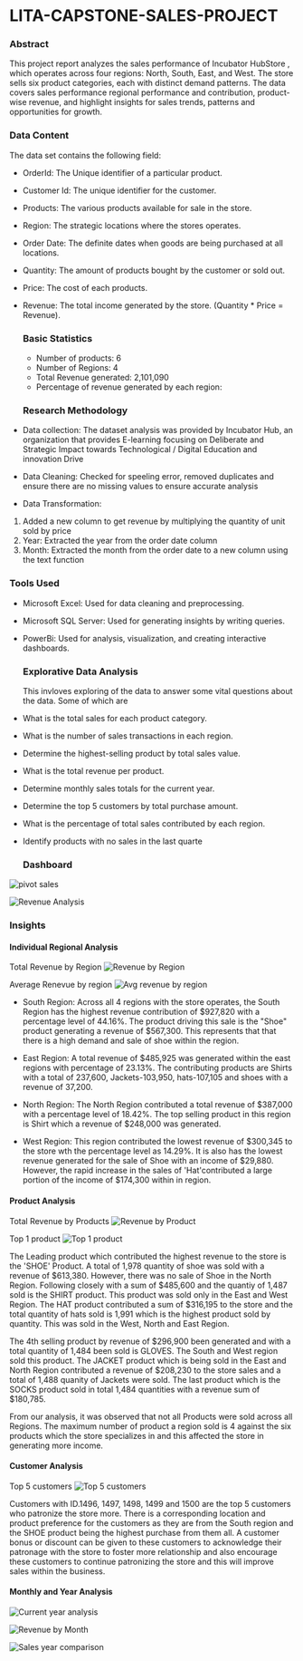 # LITA-CAPSTONE-SALES-PROJECT

### Abstract
This project report analyzes the sales performance of Incubator HubStore , which operates across four regions: North, South, East, and West. The store sells six product categories, each with distinct demand patterns. The data covers sales performance regional performance and contribution, product-wise revenue, and highlight insights for sales trends, patterns and opportunities for growth.


### Data Content
The data set contains the following field:
- OrderId: The Unique identifier of a particular product.
- Customer Id: The unique identifier for the customer.
- Products: The various products available for sale in the store.
- Region: The strategic locations where the stores operates.
- Order Date: The definite dates when goods are being purchased at all locations.
- Quantity: The amount of products bought by the customer or sold out.
- Price: The cost of each products.
- Revenue: The total income generated by the store. (Quantity * Price = Revenue).

  ### Basic Statistics
  - Number of products: 6
  - Number of Regions: 4
  - Total Revenue generated: 2,101,090
  - Percentage of revenue generated by each region:

  ### Research Methodology

- Data collection: The dataset analysis was provided by Incubator Hub, an organization that provides E-learning focusing on Deliberate and Strategic Impact towards Technological / Digital Education and innovation Drive

- Data Cleaning: Checked for speeling error, removed duplicates and ensure there are no missing values to ensure accurate analysis

- Data Transformation:
1. Added a new column to get revenue by multiplying the quantity of unit sold by price
2. Year: Extracted the year from the order date column 
3. Month: Extracted the month from the order date to a new column using the text function


### Tools Used
 
- Microsoft Excel: Used for data cleaning and preprocessing.

- Microsoft SQL Server: Used for generating insights by writing queries.

- PowerBi: Used for analysis, visualization, and creating interactive dashboards.

  ### Explorative Data Analysis
  This invloves exploring of the data to answer some vital questions about the data. Some of which are
- What is the total sales for each product category. 
- What is the number of sales transactions in each region. 
- Determine the highest-selling product by total sales value. 
- What is the total revenue per product. 
- Determine monthly sales totals for the current year. 
- Determine the top 5 customers by total purchase amount. 
- What is the percentage of total sales contributed by each region. 
- Identify products with no sales in the last quarte

  ### Dashboard

![pivot sales](https://github.com/user-attachments/assets/b8cb69a1-c186-4314-a858-f17228305e43)

![Revenue Analysis](https://github.com/user-attachments/assets/a619145d-1c89-487b-a058-04a7f0a08dfb)

  ### Insights
  
#### Individual Regional Analysis
Total Revenue by Region
![Revenue by Region](https://github.com/user-attachments/assets/2b1ff2d1-671d-4904-bf0a-fb5182476cb8)


Average Renevue by region
![Avg revenue by region](https://github.com/user-attachments/assets/ed8d243d-56eb-4ded-981a-047464ba4389)

- South Region: Across all 4 regions with the store operates, the South Region has the highest revenue contribution of $927,820 with a percentage level of 44.16%. The product driving this sale is the "Shoe" product generating a revenue of $567,300. This represents that that there is a high demand and sale of shoe within the region. 
 
- East Region: A total revenue of $485,925 was generated within the east regions with percentage of 23.13%.  The contributing products are Shirts with a total of 237,600, Jackets-103,950, hats-107,105 and shoes with a revenue of 37,200.

- North Region: The North Region contributed a total revenue of $387,000 with a percentage level of 18.42%. The top selling product in this region is Shirt which a revenue of $248,000 was generated.

- West Region: This region contributed the lowest revenue of $300,345 to the store wth the percentage level as 14.29%. It is also has the lowest revenue generated for the sale of Shoe with an income of $29,880. However, the rapid increase in the sales of 'Hat'contributed a large portion of the income of $174,300 within in region.

#### Product Analysis

Total Revenue by Products
![Revenue by Product](https://github.com/user-attachments/assets/d6015ecb-1f30-49bb-ad0e-aec8bf9879bb)


Top 1 product
![Top 1 product](https://github.com/user-attachments/assets/227b2e22-d4b3-4900-8440-4d30d1ef0d16)

The Leading product which contributed the highest revenue to the store is the 'SHOE' Product. A total of 1,978 quantity of shoe was sold with a revenue of $613,380. However, there was no sale of Shoe in the North Region. Following closely with a sum of $485,600 and the quantiy of 1,487 sold is the SHIRT product. This product was sold only in the East and West Region. The HAT product contributed a sum of $316,195 to the store and the total quantity of hats sold is 1,991 which is the highest product sold by quantity. This was sold in the West, North and East Region.

The 4th selling product by revenue of $296,900 been generated and with a total quantity of 1,484 been sold  is GLOVES. The South and West region sold this product. The JACKET product which is being sold in the East and North Region contributed a revenue of $208,230 to the store sales and a total of 1,488 quanity of Jackets were sold. The last product which is the SOCKS product sold in total 1,484 quantities with a revenue sum of $180,785.

From our analysis, it was observed that not all Products were sold across all Regions. The maximum number of product a region sold is 4 against the six products which the store specializes in and this affected the store in generating more income. 
 
#### Customer Analysis
Top 5 customers
![Top 5 customers](https://github.com/user-attachments/assets/dd47e261-54de-44be-b801-c6612aa5aed2)

 Customers with ID.1496, 1497, 1498, 1499 and 1500 are the top 5 customers who patronize the store more. There is a corresponding location and product preference for the customers as they are from the South region and the SHOE product being the highest purchase from them all.
A customer bonus or discount can be given to these customers to acknowledge their patronage with the store to foster more relationship and also encourage these customers to continue patronizing the store and this will improve sales within the business.

#### Monthly and Year Analysis

![Current year analysis](https://github.com/user-attachments/assets/2e224c3a-9dfd-41e5-94ec-683f31e2d260)

![Revenue by Month](https://github.com/user-attachments/assets/1763c7f0-1f33-4d47-af63-b86788dc9a6b)

![Sales year comparison](https://github.com/user-attachments/assets/0dfe11dc-407c-4181-87ce-1632bd85d090)


  
